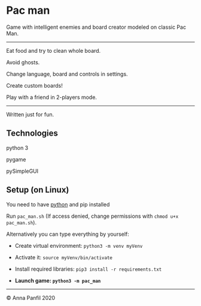 # Pac man

Game with intelligent enemies and board creator modeled on classic Pac Man.

---
Eat food and try to clean whole board.

Avoid ghosts.

Change language, board and controls in settings.

Create custom boards!

Play with a friend in 2-players mode.

---

Written just for fun.

## Technologies
python 3

pygame

pySimpleGUI

## Setup (on Linux)

You need to have [python] and pip installed

Run `pac_man.sh` (If access denied, change permissions with `chmod u+x pac_man.sh`).

Alternatively you can type everything by yourself:

- Create virtual environment: `python3 -m venv myVenv`

- Activate it: `source myVenv/bin/activate`

- Install required libraries: `pip3 install -r requirements.txt`

- **Launch game: `python3 -m pac_man`**

---

© Anna Panfil 2020

<!-- links -->
[python]: https://www.python.org/downloads/
